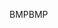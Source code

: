 <span data-ttu-id="b7867-101">BMP</span><span class="sxs-lookup"><span data-stu-id="b7867-101">BMP</span></span>